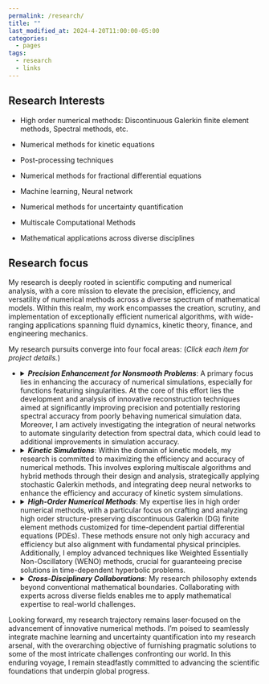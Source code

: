 ```yaml
---
permalink: /research/
title: ""
last_modified_at: 2024-4-20T11:00:00-05:00
categories:
  - pages
tags:
  - research
  - links
---
```


## Research Interests
* High order numerical methods: Discontinuous Galerkin finite element methods, Spectral methods, etc.

* Numerical methods for kinetic equations

* Post-processing techniques

* Numerical methods for fractional differential equations

* Machine learning, Neural network

* Numerical methods for uncertainty quantification

* Multiscale Computational Methods

* Mathematical applications across diverse disciplines

## Research focus
My research is deeply rooted in scientific computing and numerical analysis, with a core mission to elevate the precision, efficiency, and versatility of numerical methods across a diverse spectrum of mathematical models. Within this realm, my work encompasses the creation, scrutiny, and implementation of exceptionally efficient numerical algorithms, with wide-ranging applications spanning fluid dynamics, kinetic theory, finance, and engineering mechanics.

My research pursuits converge into four focal areas: (_Click each item for project details._)

* <details> <summary><em><strong>Precision Enhancement for Nonsmooth Problems</strong></em>: A primary focus lies in enhancing the accuracy of numerical simulations, especially for functions featuring singularities. At the core of this effort lies the development and analysis of innovative reconstruction techniques aimed at significantly improving precision and potentially restoring spectral accuracy  from poorly behaving numerical simulation data. Moreover, I am actively investigating the integration of neural networks to automate singularity detection from spectral data, which could lead to additional improvements in simulation accuracy.</summary><ul>
     <li><details open><summary>Project 1: Postprocessing techniques</summary> To be added.  <a href="https://lesliechenz.github.io/webpage/_pages/slides/talk_spectral2016.pdf">slides "Recovering exponential accuracy in spectral methods involving piecewise smooth functions"</a> </details> </li>
     <li><details><summary>Project 2: Solution-enriched numerical methods</summary> To be added.  </details></li>
     <li><details><summary>Project 3: Neural network-base singularity detectors</summary> To be added.  </details></li></ul></details>

* <details> <summary><em><strong>Kinetic Simulations</strong></em>: Within the domain of kinetic models, my research is committed to maximizing the efficiency and accuracy of numerical methods. This involves exploring multiscale algorithms and hybrid methods through their design and analysis, strategically applying stochastic Galerkin methods, and integrating deep neural networks to enhance the efficiency and accuracy of kinetic system simulations.</summary><ul>
    <li><details open><summary>Project 1: Numerical methods for simulating linear kinetic models - design and analysis</summary> To be added.  <a href="https://lesliechenz.github.io/webpage/_pages/slides/talk_WPI.pdf">slides "Multiscale Convergence Properties for Spectral Approximations of a Model Kinetic Equation"</a> </details> </li>
    <li><details><summary>Project 2: Numerical methods for kinetic models with uncertainties </summary> To be added.  </details></li>
    <li><details><summary>Project 3: Fast solvers</summary> To be added.  </details></li></ul></details>
 
* <details> <summary><em><strong>High-Order Numerical Methods</strong></em>:  My expertise lies in high order numerical methods, with a particular focus on crafting and analyzing high order structure-preserving discontinuous Galerkin (DG) finite element methods customized for time-dependent partial differential equations (PDEs). These methods ensure not only high accuracy and efficiency but also alignment with fundamental physical principles. Additionally, I employ advanced techniques like Weighted Essentially Non-Oscillatory (WENO) methods, crucial for guaranteeing precise solutions in time-dependent hyperbolic problems.</summary><ul>
    <li><details><summary>Project 1: High-order numerical methods for various PDEs and their applications</summary> To be added.  </details></li>
    <li><details open><summary>Project 2: Structure-preserving high-order numerical schemes for time-dependent PDEs </summary> To be added.  
      <a href="https://lesliechenz.github.io/webpage/_pages/slides/talk_20160302_UTK_cam.pdf">slides "Third-order Maximum-Principle-Satisfying Direct DG methods for convection-diffusion equations on unstructured triangular mesh"</a> 
      <details open><summary>
        <svg aria-hidden height="16" width="16" viewBox="0 0 16 16" version="1.1" class="octicon octicon-device-camera-video"><path fill-rule="evenodd" d="M16 3.75a.75.75 0 00-1.136-.643L11 5.425V4.75A1.75 1.75 0 009.25 3h-7.5A1.75 1.75 0 000 4.75v6.5C0 12.216.784 13 1.75 13h7.5A1.75 1.75 0 0011 11.25v-.675l3.864 2.318A.75.75 0 0016 12.25v-8.5zm-5 5.075l3.5 2.1v-5.85l-3.5 2.1v1.65zM9.5 6.75v-2a.25.25 0 00-.25-.25h-7.5a.25.25 0 00-.25.25v6.5c0 .138.112.25.25.25h7.5a.25.25 0 00.25-.25v-4.5z"></path></svg>
        <span aria-label="Video description Custom Title">Nonlinear porous medium equation</span>
        <span class="dropdown-caret"></span>
      </summary>
      <video muted controls style="max-height:640px;" src="https://github.com/LeslieChenZ/webpage/assets/50176086/9085d2ab-f776-4a1e-8e44-005636517684"></video>
      <details open><summary>
        <svg aria-hidden height="16" width="16" viewBox="0 0 16 16" version="1.1" class="octicon octicon-device-camera-video"><path fill-rule="evenodd" d="M16 3.75a.75.75 0 00-1.136-.643L11 5.425V4.75A1.75 1.75 0 009.25 3h-7.5A1.75 1.75 0 000 4.75v6.5C0 12.216.784 13 1.75 13h7.5A1.75 1.75 0 0011 11.25v-.675l3.864 2.318A.75.75 0 0016 12.25v-8.5zm-5 5.075l3.5 2.1v-5.85l-3.5 2.1v1.65zM9.5 6.75v-2a.25.25 0 00-.25-.25h-7.5a.25.25 0 00-.25.25v6.5c0 .138.112.25.25.25h7.5a.25.25 0 00.25-.25v-4.5z"></path></svg>
        <span aria-label="Video description Custom Title">Incompressible Navier–Stokes equation - Vortex patch problem</span>
        <span class="dropdown-caret"></span>
      </summary>
      <video muted controls style="max-height:640px;" src="https://github.com/LeslieChenZ/webpage/assets/50176086/e751a25e-4c53-42c5-9344-aab8b5c8f551"></video>
    </details>
    </details></li></ul></details>

* <details> <summary><em><strong>Cross-Disciplinary Collaborations</strong></em>: My research philosophy extends beyond conventional mathematical boundaries. Collaborating with experts across diverse fields enables me to apply mathematical expertise to real-world challenges.</summary><ul>
    <li><details open><summary>Project 1: <em>Application in Finance</em> </summary> 
      Teaming up with experts in accounting and finance, I've employed data processing techniques to investigate the influence of CEOs on the readability of financial reports. This exploration has revealed invaluable insights into corporate governance.   </details></li>
    <li><details open><summary>Project 2: <em>Application in Civil Engineering</em></summary> 
      In collaboration with colleagues in civil engineering, we're leveraging cutting-edge machine learning techniques to uncover the intricate relationships between geometric descriptors and material behavior. This effort aims to deepen our understanding of material microstructure and fracture properties, with significant implications for materials science.  </details></li></ul></details>

Looking forward, my research trajectory remains laser-focused on the advancement of innovative numerical methods. I’m poised to seamlessly integrate machine learning and uncertainty quantification into my research arsenal, with the overarching objective of furnishing pragmatic solutions to some of the most intricate challenges confronting our world. In this enduring voyage, I remain steadfastly committed to advancing the scientific foundations that underpin global progress.



<!-- [Click here for a poster on research projects.](https://lesliechenz.github.io/webpage/_pages/research_poster_20230223_UMassD_template_CAS_36x56.pdf)  -->

<!-- ### Click here for [Research Highlights](https://lesliechenz.github.io/webpage/_pages/research_highlight2023.pdf). -->
